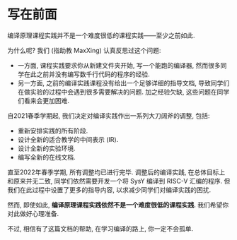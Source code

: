 # 写在前面

编译原理课程实践并不是一个难度很低的课程实践——至少之前如此.

为什么呢? 我们 (指助教 MaxXing) 认真反思过这个问题:

* 一方面, 课程实践要求你从新建文件夹开始, 写一个能跑的编译器, 然而很多同学在此之前并没有编写数千行代码的程序的经验.
* 另一方面, 之前的编译实践课程没有给出一个足够详细的指导文档, 导致同学们在做实验的过程中会遇到很多需要解决的问题. 加之经验欠缺, 这些问题在同学们看来会更加困难.

自2021春季学期起, 我们决定对编译实践作出一系列大刀阔斧的调整, 包括:

* 重新安排实践的所有阶段.
* 设计全新的适合教学的中间表示 (IR).
* 设计全新的实验环境.
* 编写全新的在线文档.

直至2022年春季学期, 所有调整均已进行完毕. 调整后的编译实践, 在总体目标上和原来并无二致, 同学们依然需要开发一个将 SysY 编译到 RISC-V 汇编的程序. 但我们在此过程中设置了更多的指导内容, 以求减少同学们对编译实践的困扰.

然而, 即使如此, **编译原理课程实践依然不是一个难度很低的课程实践**. 我们希望你对此做好心理准备.

不过, 相信有了这篇文档的帮助, 在学习编译的路上, 你一定不会孤单.
